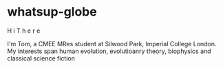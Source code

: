 # whatsup-globe
H i   T h e r e

I'm Tom, a CMEE MRes student at Silwood Park, Imperial College London. My interests span human evolution, evolutioanry theory, biophysics and classical science fiction
